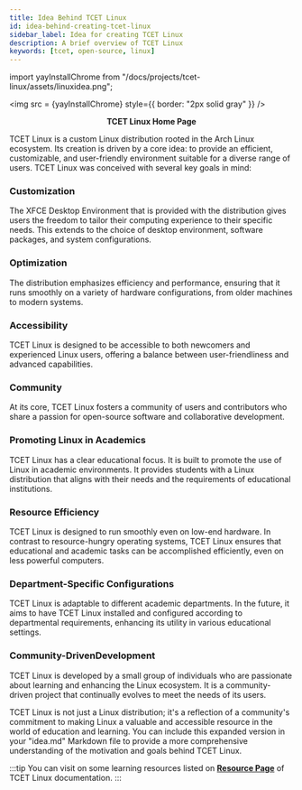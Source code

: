```yaml
---
title: Idea Behind TCET Linux
id: idea-behind-creating-tcet-linux
sidebar_label: Idea for creating TCET Linux
description: A brief overview of TCET Linux
keywords: [tcet, open-source, linux]
---
```

import yayInstallChrome from "/docs/projects/tcet-linux/assets/linuxidea.png";

<img src = {yayInstallChrome} style={{ border: "2px solid gray" }} />
<br />

<center><b><figcaption>TCET Linux Home Page</figcaption></b></center>
<br />

TCET Linux is a custom Linux distribution rooted in the Arch Linux ecosystem. Its creation is driven by a core idea: to provide an efficient, customizable, and user-friendly environment suitable for a diverse range of users. TCET Linux was conceived with several key goals in mind:

### **Customization**
The XFCE Desktop Environment that is provided with the distribution gives users the freedom to tailor their computing experience to their specific needs. This extends to the choice of desktop environment, software packages, and system configurations.

### **Optimization**
The distribution emphasizes efficiency and performance, ensuring that it runs smoothly on a variety of hardware configurations, from older machines to modern systems.

### **Accessibility**
TCET Linux is designed to be accessible to both newcomers and experienced Linux users, offering a balance between user-friendliness and advanced capabilities.

### **Community**
At its core, TCET Linux fosters a community of users and contributors who share a passion for open-source software and collaborative development.

### **Promoting Linux in Academics**
TCET Linux has a clear educational focus. It is built to promote the use of Linux in academic environments. It provides students with a Linux distribution that aligns with their needs and the requirements of educational institutions.

### **Resource Efficiency** 
TCET Linux is designed to run smoothly even on low-end hardware. In contrast to resource-hungry operating systems, TCET Linux ensures that educational and academic tasks can be accomplished efficiently, even on less powerful computers.

### **Department-Specific Configurations** 
TCET Linux is adaptable to different academic departments. In the future, it aims to have TCET Linux installed and configured according to departmental requirements, enhancing its utility in various educational settings.

### **Community-DrivenDevelopment** 
TCET Linux is developed by a small group of individuals who are passionate about learning and enhancing the Linux ecosystem. It is a community-driven project that continually evolves to meet the needs of its users.

TCET Linux is not just a Linux distribution; it's a reflection of a community's commitment to making Linux a valuable and accessible resource in the world of education and learning.
You can include this expanded version in your "idea.md" Markdown file to provide a more comprehensive understanding of the motivation and goals behind TCET Linux.

:::tip
You can visit on some learning resources listed on **[Resource Page](/docs/projects/tcet-linux/resources.md)** of TCET Linux documentation.
:::
<br />